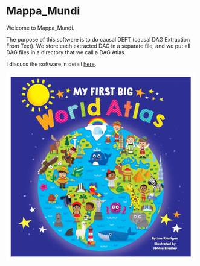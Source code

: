 # Mappa_Mundi

Welcome to Mappa_Mundi.

The purpose of this software is to do causal DEFT 
(causal DAG Extraction From Text).
We store each extracted DAG in a separate file, and we put
all DAG files in a directory
that we call
a DAG Atlas.

I discuss the software in detail [here](https://github.com/rrtucci/mappa_mundi/blob/master/white_paper/mappa_mundi.pdf).

![My First Big Atlas](pics/my_first_big_atlas.jpeg)


